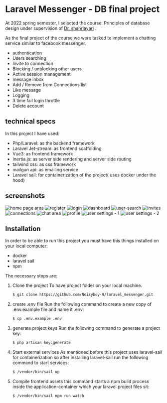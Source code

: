 # Laravel Messenger - DB final project

At 2022 spring semester, I selected the course: Principles of database design under supervision
of [Dr. shahriayari](https://ceit.aut.ac.ir/shahriari)
. <br>

As the final project of the course we were tasked to implement a chatting service similar to facebook messenger.

- authentication
- Users searching
- Invite to connection
- Blocking / unblocking other users
- Active session management
- message inbox
- Add / Remove from Connections list
- Like message
- Logging
- 3 time fail login throttle
- Delete account

## technical specs

In this project I have used:

- Php/Laravel: as the backend framework
- Laravel Jet-stream: as frontend scaffolding
- Vue3: as frontend framework
- Inertia.js: as server side rendering and server side routing
- tailwind css: as css framework
- mailgun api: as emailing service
- Laravel sail: for containerization of the project( uses docker under the hood)

## screenshots

![home page area](/app/laravel_messenger/documentation/screenshots/homepage.png "homepage area")
![register](/app/laravel_messenger/documentation/screenshots/register.png "register area")
![login](/app/laravel_messenger/documentation/screenshots/login.png "login area")
![dashboard](/app/laravel_messenger/documentation/screenshots/dashboard.png "dashboard")
![user-search](/app/laravel_messenger/documentation/screenshots/user-search.png "search")
![invites](/app/laravel_messenger/documentation/screenshots/invites.png "invites")
![connections](/app/laravel_messenger/documentation/screenshots/connections.png "connections")
![chat area](/app/laravel_messenger/documentation/screenshots/chat%20area.png "chat area")
![profile](/app/laravel_messenger/documentation/screenshots/profile.png "profile")
![user settings - 1](/app/laravel_messenger/documentation/screenshots/user-settings-area-1.png "settings 1")
![user settings - 2](/app/laravel_messenger/documentation/screenshots/user-settings-area-2.png "settings 2")

## Installation

In order to be able to run this project you must have this things installed on your local computer:

- docker
- laravel sail
- npm

The necessary steps are:

1. Clone the project
   To have project folder on your local machine.
    ```bash 
   $ git clone https://github.com/Noisyboy-9/laravel_messenger.git
   ```

2. create .env file
   Run the following command to create a new copy of .env.example file and name it .env:
    ```bash
   $ cp .env.example .env
   ```

3. generate project keys
   Run the following command to generate a project key:
    ```bash
   $ php artisan key:generate
    ```

4. Start external services
   As mentioned before this project uses laravel-sail for containerization so after installing laravel-sail run the
   following command to start services:
    ```bash
   $ /vendor/bin/sail up
   ```

5. Compile frontend assets
   this command starts a npm build process inside the application-container which your laravel project files sit:
    ```bash
   $ /vendor/bin/sail npm run watch 
   ```


